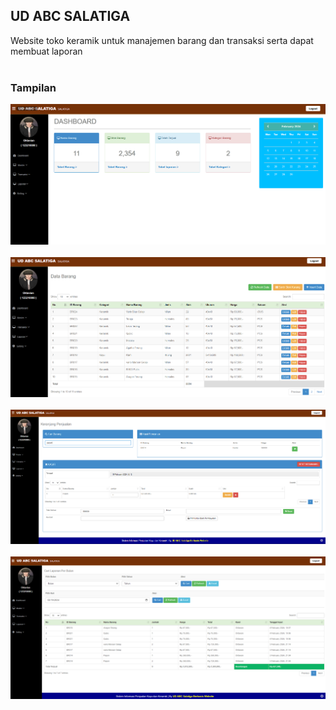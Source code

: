 ## UD ABC SALATIGA  
Website toko keramik untuk manajemen barang dan transaksi serta dapat membuat laporan
<br/><br/>
### Tampilan
<p align="center">
 <img src="https://github.com/AbdanulIkhlas/toko_keramik/blob/main/a%20document/documentation/dashboard.png" alt="Banner" width="760"><br/><br/>
 <img src="https://github.com/AbdanulIkhlas/toko_keramik/blob/main/a%20document/documentation/barang.png" alt="Banner" width="760"><br/><br/>
 <img src="https://github.com/AbdanulIkhlas/toko_keramik/blob/main/a%20document/documentation/transaksi.png" alt="Banner" width="760"><br/><br/>
 <img src="https://github.com/AbdanulIkhlas/toko_keramik/blob/main/a%20document/documentation/laporan.png" alt="Banner" width="760"><br/><br/>
</p>

   
  
